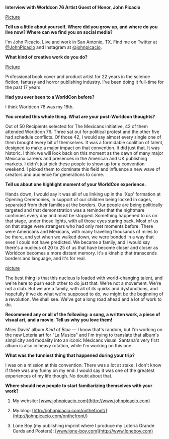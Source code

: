 **Interview with Worldcon 76 Artist Guest of Honor, John Picacio**

[Picture](Mexicanx114)

**Tell us a little about yourself. Where did you grow up, and where do you live now? Where can we find you on social media?**

I'm John Picacio. Live and work in San Antonio, TX. Find me on Twitter at [@JohnPicacio](https://www.twitter.com/JohnPicacio) and Instagram at [@johnpicacio](http://www.instagram.com/johnpicacio).

**What kind of creative work do you do?**

[Picture](Mexicanx104)

Professional book cover and product artist for 22 years in the science fiction, fantasy and horror publishing industry. I've been doing it full-time for the past 17 years.

**Had you ever been to a WorldCon before?**

I think Worldcon 76 was my 16th.

**You created this whole thing. What are your post-Worldcon thoughts?**

Out of 50 Recipients selected for The Mexicanx Initiative, 42 of them attended Worldcon 76. Three sat out for political protest and the other five had schedule conflicts. Of those 42, I would say almost every single one of them brought every bit of themselves. It was a formidable coalition of talent, designed to make a major impact on that convention. It did just that. It was historic. I think we will look back on this moment as the dawn of many major Mexicanx careers and presences in the American and UK publishing markets. I didn't just pick these people to show up for a convention weekend. I picked them to dominate this field and influence a new wave of creators and audience for generations to come.

**Tell us about one highlight moment of your WorldCon experience.**

Hands down, I would say it was all of us linking up in the 'Xup' formation at Opening Ceremonies, in support of our children being locked in cages, separated from their families at the borders. Our people are being politically targeted and that demonstration was a reminder that the nightmare continues every day and must be stopped. Something happened to us on that stage, under those lights, with all those eyes staring back. Most of us on that stage were strangers who had only met moments before. There were Americans and Mexicans, with many traveling thousands of miles to be there, and yet when we walked down, we were bonded in a way that even I could not have predicted. We became a family, and I would say there's a nucleus of 20 to 25 of us that have become closer and closer as Worldcon becomes a more distant memory. It's a kinship that transcends borders and language, and it's for real.

[picture](Mexicanx016.jpg)

The best thing is that this nucleus is loaded with world-changing talent, and we're here to push each other to do just that. We're not a movement. We're not a club. But we are a family, with all of its quirks and dysfunctions, and hopefully if we do what we're supposed to do, we might be the beginning of a revolution. We shall see. We've got a long road ahead and a lot of work to do.

**Recommend any or all of the following: a song, a written work, a piece of visual art, and a movie. Tell us why you love them!**

Miles Davis' album _Kind of Blue_ — I know that's random, but I'm working on the new Loteria art for "La Musica" and I'm trying to translate that album's simplicity and modality into an iconic Mexicanx visual. Santana's very first album is also in heavy rotation, while I'm working on this one.

**What was the funniest thing that happened during your trip?**

I was on a mission at this convention. There was a lot at stake. I don't know if there was any funny on my end. I would say it was one of the greatest experiences of my life though. No doubt about that.

**Where should new people to start familiarizing themselves with your work?**

1) My website: [www.johnpicacio.com](http://www.johnpicacio.com)

2) My blog: [http://johnpicacio.com/onthefront/](http://johnpicacio.com/onthefront/)

3) Lone Boy (my publishing imprint where I produce my Loteria Grande Cards and Posters): [www.lone-boy.com](http://www.loneboy.com)
